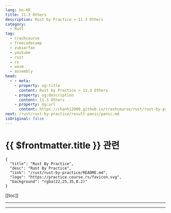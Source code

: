 ```yaml
---
lang: ko-KR
title: 11.3 Others
description: Rust by Practice > 11.3 Others
category: 
  - Rust
tag: 
  - crashcourse
  - freecodecamp
  - zubiarfan
  - youtube
  - rust
  - rs
  - wasm
  - assembly
head:
  - - meta:
    - property: og:title
      content: Rust by Practice > 11.3 Others
    - property: og:description
      content: 11.3 Others
    - property: og:url
      content: https://chanhi2000.github.io/crashcourse/rust/rust-by-practice/type-conversion/others.html
next: /rust/rust-by-practice/result-panic/panic.md
isOriginal: false
---
```


# {{ $frontmatter.title }} 관련

```component VPCard
{
  "title": "Rust By Practice",
  "desc": "Rust By Practice",
  "link": "/rust/rust-by-practice/README.md",
  "logo": "https://practice.course.rs/favicon.svg",
  "background": "rgba(22,25,35,0.2)"
}
```

[[toc]]

---

<SiteInfo
  name="12.3 Others | Rust By Practice"
  desc="12.3 Others"
  url="https://practice.rs/type-conversion/others.html"
  logo="https://practice.course.rs/favicon.svg"
  preview="https://github.com/sunface/rust-by-practice/blob/master/en/assets/header.jpg?raw=true"/>

<!-- TODO: 작성 -->

---

<TagLinks />